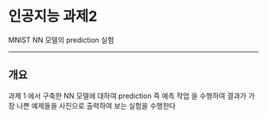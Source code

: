 # 인공지능 과제2
MNIST NN 모델의 prediction 실험

-------------
## 개요

과제 1 에서 구축한 NN 모델에 대하여 prediction 즉 예측 작업 을 수행하여 결과가 가장 나쁜 예제들을 사진으로 출력하여 보는 실험을 수행한다
